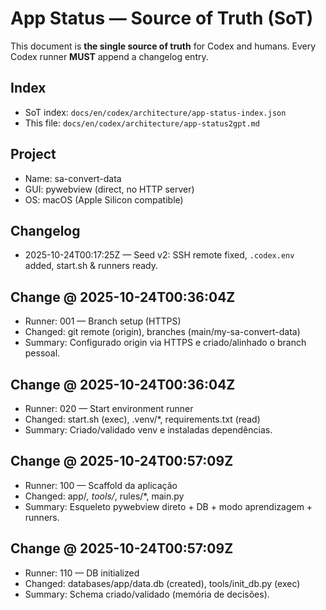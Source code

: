 # App Status — Source of Truth (SoT)
This document is **the single source of truth** for Codex and humans.
Every Codex runner **MUST** append a changelog entry.

## Index
- SoT index: `docs/en/codex/architecture/app-status-index.json`
- This file: `docs/en/codex/architecture/app-status2gpt.md`

## Project
- Name: sa-convert-data
- GUI: pywebview (direct, no HTTP server)
- OS: macOS (Apple Silicon compatible)

## Changelog
- 2025-10-24T00:17:25Z — Seed v2: SSH remote fixed, `.codex.env` added, start.sh & runners ready.

## Change @ 2025-10-24T00:36:04Z
- Runner: 001 — Branch setup (HTTPS)
- Changed: git remote (origin), branches (main/my-sa-convert-data)
- Summary: Configurado origin via HTTPS e criado/alinhado o branch pessoal.

## Change @ 2025-10-24T00:36:04Z
- Runner: 020 — Start environment runner
- Changed: start.sh (exec), .venv/*, requirements.txt (read)
- Summary: Criado/validado venv e instaladas dependências.

## Change @ 2025-10-24T00:57:09Z
- Runner: 100 — Scaffold da aplicação
- Changed: app/*, tools/*, rules/*, main.py
- Summary: Esqueleto pywebview direto + DB + modo aprendizagem + runners.

## Change @ 2025-10-24T00:57:09Z
- Runner: 110 — DB initialized
- Changed: databases/app/data.db (created), tools/init_db.py (exec)
- Summary: Schema criado/validado (memória de decisões).
